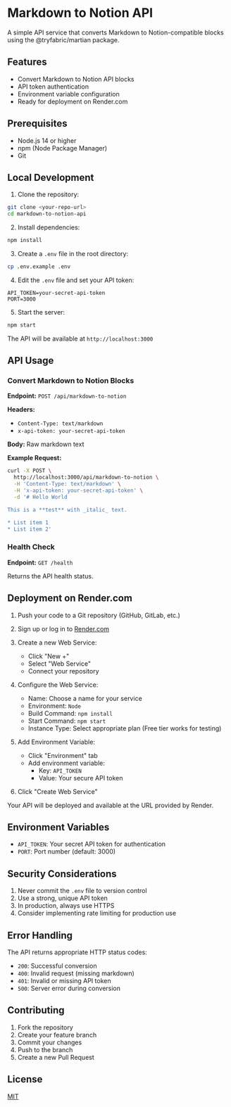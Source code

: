 # Markdown to Notion API

A simple API service that converts Markdown to Notion-compatible blocks using the @tryfabric/martian package.

## Features

- Convert Markdown to Notion API blocks
- API token authentication
- Environment variable configuration
- Ready for deployment on Render.com

## Prerequisites

- Node.js 14 or higher
- npm (Node Package Manager)
- Git

## Local Development

1. Clone the repository:
```bash
git clone <your-repo-url>
cd markdown-to-notion-api
```

2. Install dependencies:
```bash
npm install
```

3. Create a `.env` file in the root directory:
```bash
cp .env.example .env
```

4. Edit the `.env` file and set your API token:
```
API_TOKEN=your-secret-api-token
PORT=3000
```

5. Start the server:
```bash
npm start
```

The API will be available at `http://localhost:3000`

## API Usage

### Convert Markdown to Notion Blocks

**Endpoint:** `POST /api/markdown-to-notion`

**Headers:**
- `Content-Type: text/markdown`
- `x-api-token: your-secret-api-token`

**Body:** Raw markdown text

**Example Request:**
```bash
curl -X POST \
  http://localhost:3000/api/markdown-to-notion \
  -H 'Content-Type: text/markdown' \
  -H 'x-api-token: your-secret-api-token' \
  -d '# Hello World

This is a **test** with _italic_ text.

* List item 1
* List item 2'
```

### Health Check

**Endpoint:** `GET /health`

Returns the API health status.

## Deployment on Render.com

1. Push your code to a Git repository (GitHub, GitLab, etc.)

2. Sign up or log in to [Render.com](https://render.com)

3. Create a new Web Service:
   - Click "New +"
   - Select "Web Service"
   - Connect your repository

4. Configure the Web Service:
   - Name: Choose a name for your service
   - Environment: `Node`
   - Build Command: `npm install`
   - Start Command: `npm start`
   - Instance Type: Select appropriate plan (Free tier works for testing)

5. Add Environment Variable:
   - Click "Environment" tab
   - Add environment variable:
     - Key: `API_TOKEN`
     - Value: Your secure API token

6. Click "Create Web Service"

Your API will be deployed and available at the URL provided by Render.

## Environment Variables

- `API_TOKEN`: Your secret API token for authentication
- `PORT`: Port number (default: 3000)

## Security Considerations

1. Never commit the `.env` file to version control
2. Use a strong, unique API token
3. In production, always use HTTPS
4. Consider implementing rate limiting for production use

## Error Handling

The API returns appropriate HTTP status codes:

- `200`: Successful conversion
- `400`: Invalid request (missing markdown)
- `401`: Invalid or missing API token
- `500`: Server error during conversion

## Contributing

1. Fork the repository
2. Create your feature branch
3. Commit your changes
4. Push to the branch
5. Create a new Pull Request

## License
[MIT](LICENSE)
